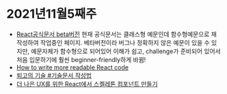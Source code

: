 # 2021년11월5째주

- [React공식문서 beta버전](https://beta.reactjs.org/learn) 현재 공식문서는 클래스형 예문인데 함수형예문으로 재작성하여 작업중인 페이지. 베타버전이라 버그나 정확하지 않은 예문이 있을 수 있지만, 예문자체가 함수형으로 되어있어 이해가 쉽고, challenge가 준비되어 있어서 처음 입문하기에 훨씬 beginner-friendly하게 바뀜!
- [How to write more readable React code](https://blog.logrocket.com/write-more-readable-react-code/)
- [퇴고의 기술 #기술문서 작성법](https://tech.kakaoenterprise.com/125)
- [더 나은 UX를 위한 React에서 스켈레톤 컴포넌트 만들기](https://ui.toast.com/weekly-pick/ko_20201110)
